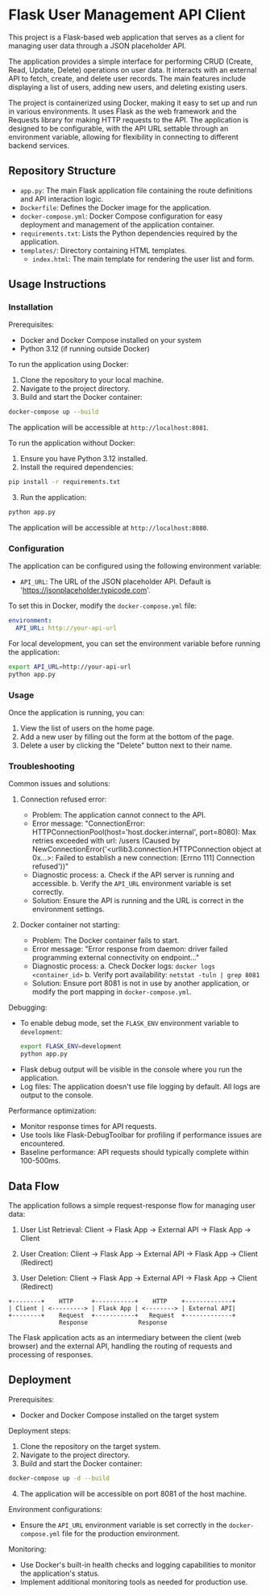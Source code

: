 # Flask User Management API Client

This project is a Flask-based web application that serves as a client for managing user data through a JSON placeholder API.

The application provides a simple interface for performing CRUD (Create, Read, Update, Delete) operations on user data. It interacts with an external API to fetch, create, and delete user records. The main features include displaying a list of users, adding new users, and deleting existing users.

The project is containerized using Docker, making it easy to set up and run in various environments. It uses Flask as the web framework and the Requests library for making HTTP requests to the API. The application is designed to be configurable, with the API URL settable through an environment variable, allowing for flexibility in connecting to different backend services.

## Repository Structure

- `app.py`: The main Flask application file containing the route definitions and API interaction logic.
- `Dockerfile`: Defines the Docker image for the application.
- `docker-compose.yml`: Docker Compose configuration for easy deployment and management of the application container.
- `requirements.txt`: Lists the Python dependencies required by the application.
- `templates/`: Directory containing HTML templates.
  - `index.html`: The main template for rendering the user list and form.

## Usage Instructions

### Installation

Prerequisites:
- Docker and Docker Compose installed on your system
- Python 3.12 (if running outside Docker)

To run the application using Docker:

1. Clone the repository to your local machine.
2. Navigate to the project directory.
3. Build and start the Docker container:

```bash
docker-compose up --build
```

The application will be accessible at `http://localhost:8081`.

To run the application without Docker:

1. Ensure you have Python 3.12 installed.
2. Install the required dependencies:

```bash
pip install -r requirements.txt
```

3. Run the application:

```bash
python app.py
```

The application will be accessible at `http://localhost:8080`.

### Configuration

The application can be configured using the following environment variable:

- `API_URL`: The URL of the JSON placeholder API. Default is 'https://jsonplaceholder.typicode.com'.

To set this in Docker, modify the `docker-compose.yml` file:

```yaml
environment:
  API_URL: http://your-api-url
```

For local development, you can set the environment variable before running the application:

```bash
export API_URL=http://your-api-url
python app.py
```

### Usage

Once the application is running, you can:

1. View the list of users on the home page.
2. Add a new user by filling out the form at the bottom of the page.
3. Delete a user by clicking the "Delete" button next to their name.

### Troubleshooting

Common issues and solutions:

1. Connection refused error:
   - Problem: The application cannot connect to the API.
   - Error message: "ConnectionError: HTTPConnectionPool(host='host.docker.internal', port=8080): Max retries exceeded with url: /users (Caused by NewConnectionError('<urllib3.connection.HTTPConnection object at 0x...>: Failed to establish a new connection: [Errno 111] Connection refused'))"
   - Diagnostic process:
     a. Check if the API server is running and accessible.
     b. Verify the `API_URL` environment variable is set correctly.
   - Solution: Ensure the API is running and the URL is correct in the environment settings.

2. Docker container not starting:
   - Problem: The Docker container fails to start.
   - Error message: "Error response from daemon: driver failed programming external connectivity on endpoint..."
   - Diagnostic process:
     a. Check Docker logs: `docker logs <container_id>`
     b. Verify port availability: `netstat -tuln | grep 8081`
   - Solution: Ensure port 8081 is not in use by another application, or modify the port mapping in `docker-compose.yml`.

Debugging:
- To enable debug mode, set the `FLASK_ENV` environment variable to `development`:
  ```bash
  export FLASK_ENV=development
  python app.py
  ```
- Flask debug output will be visible in the console where you run the application.
- Log files: The application doesn't use file logging by default. All logs are output to the console.

Performance optimization:
- Monitor response times for API requests.
- Use tools like Flask-DebugToolbar for profiling if performance issues are encountered.
- Baseline performance: API requests should typically complete within 100-500ms.

## Data Flow

The application follows a simple request-response flow for managing user data:

1. User List Retrieval:
   Client -> Flask App -> External API -> Flask App -> Client

2. User Creation:
   Client -> Flask App -> External API -> Flask App -> Client (Redirect)

3. User Deletion:
   Client -> Flask App -> External API -> Flask App -> Client (Redirect)

```
+--------+    HTTP     +-----------+    HTTP    +-------------+
| Client | <---------> | Flask App | <--------> | External API|
+--------+    Request  +-----------+   Request  +-------------+
              Response              Response
```

The Flask application acts as an intermediary between the client (web browser) and the external API, handling the routing of requests and processing of responses.

## Deployment

Prerequisites:
- Docker and Docker Compose installed on the target system

Deployment steps:
1. Clone the repository on the target system.
2. Navigate to the project directory.
3. Build and start the Docker container:

```bash
docker-compose up -d --build
```

4. The application will be accessible on port 8081 of the host machine.

Environment configurations:
- Ensure the `API_URL` environment variable is set correctly in the `docker-compose.yml` file for the production environment.

Monitoring:
- Use Docker's built-in health checks and logging capabilities to monitor the application's status.
- Implement additional monitoring tools as needed for production use.